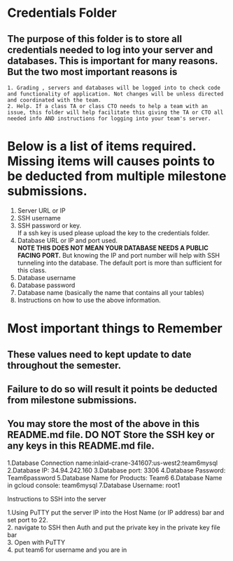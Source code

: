 # Credentials Folder

## The purpose of this folder is to store all credentials needed to log into your server and databases. This is important for many reasons. But the two most important reasons is
    1. Grading , servers and databases will be logged into to check code and functionality of application. Not changes will be unless directed and coordinated with the team.
    2. Help. If a class TA or class CTO needs to help a team with an issue, this folder will help facilitate this giving the TA or CTO all needed info AND instructions for logging into your team's server. 


# Below is a list of items required. Missing items will causes points to be deducted from multiple milestone submissions.

1. Server URL or IP
2. SSH username
3. SSH password or key.
    <br> If a ssh key is used please upload the key to the credentials folder.
4. Database URL or IP and port used.
    <br><strong> NOTE THIS DOES NOT MEAN YOUR DATABASE NEEDS A PUBLIC FACING PORT.</strong> But knowing the IP and port number will help with SSH tunneling into the database. The default port is more than sufficient for this class.
5. Database username
6. Database password
7. Database name (basically the name that contains all your tables)
8. Instructions on how to use the above information.

# Most important things to Remember
## These values need to kept update to date throughout the semester. <br>
## <strong>Failure to do so will result it points be deducted from milestone submissions.</strong><br>
## You may store the most of the above in this README.md file. DO NOT Store the SSH key or any keys in this README.md file.


1.Database Connection name:inlaid-crane-341607:us-west2:team6mysql
2.Database IP: 34.94.242.160
3.Database port: 3306
4.Database Password: Team6password
5.Database Name for Products: Team6
6.Database Name in gcloud console: team6mysql 
7.Database Username: root1

Instructions to SSH into the server

1.Using PuTTY put the server IP into the Host Name (or IP address) bar and set port to 22.  
2. navigate to SSH then Auth and put the private key in the private key file bar  
3. Open with PuTTY  
4. put team6 for username and you are in  
